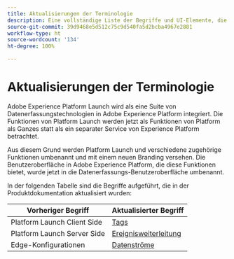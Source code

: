 ```yaml
---
title: Aktualisierungen der Terminologie
description: Eine vollständige Liste der Begriffe und UI-Elemente, die vom Rebranding von Adobe Experience Platform Launch betroffen sind.
source-git-commit: 39d9468e5d512c75c9d540fa5d2bcba4967e2881
workflow-type: ht
source-wordcount: '134'
ht-degree: 100%

---
```


# Aktualisierungen der Terminologie

Adobe Experience Platform Launch wird als eine Suite von Datenerfassungstechnologien in Adobe Experience Platform integriert. Die Funktionen von Platform Launch werden jetzt als Funktionen von Platform als Ganzes statt als ein separater Service von Experience Platform betrachtet.

Aus diesem Grund werden Platform Launch und verschiedene zugehörige Funktionen umbenannt und mit einem neuen Branding versehen. Die Benutzeroberfläche in Adobe Experience Platform, die diese Funktionen bietet, wurde jetzt in die Datenerfassungs-Benutzeroberfläche umbenannt.

In der folgenden Tabelle sind die Begriffe aufgeführt, die in der Produktdokumentation aktualisiert wurden:

| Vorheriger Begriff | Aktualisierter Begriff |
|---|---|
| Platform Launch Client Side | [Tags](./home.md) |
| Platform Launch Server Side | [Ereignisweiterleitung](./ui/event-forwarding/overview.md) |
| Edge-Konfigurationen | [Datenströme](https://experienceleague.adobe.com/docs/experience-platform/edge/fundamentals/datastreams.html?lang=de) |
